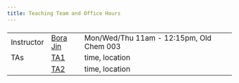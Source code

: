 ```yaml
---
title: Teaching Team and Office Hours
---
```


<style>
  .column {
  width: 100%;
  }

  table {
  width: 525px;
  font-size: 17px;
  font-weight: 400;
  padding-top: 5px;
  padding-bottom: 5px;
  }
  
  
</style>
  
  
|            |                     |     |
|------------|---------------------|-----|
| Instructor | [Bora Jin](mailto:bora.jin@duke.edu) | Mon/Wed/Thu 11am - 12:15pm, Old Chem 003 |
| TAs         | [TA1](mailto:ta1@duke.edu) | time, location |
|       | [TA2](mailto:ta2@duke.edu) | time, location |